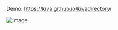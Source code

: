 Demo: https://kiva.github.io/kivadirectory/

![image](https://i.ibb.co/2tRn7GT/screencapture-file-Users-Hilary-Documents-Code-Projects-kivadirectory-index-html-2019-02-19-15-39-31.png)

